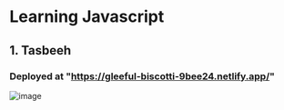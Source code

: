 # Learning Javascript

## 1. Tasbeeh

### Deployed at "https://gleeful-biscotti-9bee24.netlify.app/"

 ![image](https://user-images.githubusercontent.com/97811058/235234204-c10d0ea0-a52b-4afe-b4fc-9e2aecf7a301.png)

